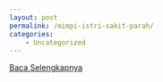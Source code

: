 ```yaml
---
layout: post
permalink: /mimpi-istri-sakit-parah/
categories:
    - Uncategorized
---
```


[Baca Selengkapnya](/04)